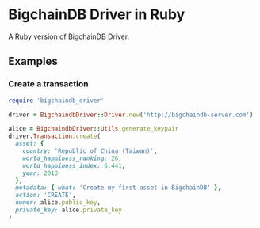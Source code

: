 # BigchainDB Driver in Ruby
A Ruby version of BigchainDB Driver.

## Examples
### Create a transaction
```ruby
require 'bigchaindb_driver'

driver = BigchaindbDriver::Driver.new('http://bigchaindb-server.com')

alice = BigchaindbDriver::Utils.generate_keypair
driver.Transaction.create(
  asset: {
    country: 'Republic of China (Taiwan)',
    world_happiness_ranking: 26,
    world_happiness_index: 6.441,
    year: 2018
  },
  metadata: { what: 'Create my first asset in BigchainDB' },
  action: 'CREATE',
  owner: alice.public_key,
  private_key: alice.private_key
)
```
